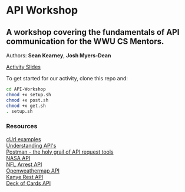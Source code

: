 # API Workshop
## A workshop covering the fundamentals of API communication for the WWU CS Mentors.
Authors: __Sean Kearney__, __Josh Myers-Dean__

[Activity Slides](https://docs.google.com/presentation/d/1eNHcMHTYJ9ifFVIpLIABoVyhL5KmsWFDumFUPtB5qfs/edit?usp=sharing)

To get started for our activity, clone this repo and:
```bash
cd API-Workshop
chmod +x setup.sh
chmod +x post.sh
chmod +x get.sh
. setup.sh
```
### Resources  
  [cUrl examples](https://gist.github.com/subfuzion/08c5d85437d5d4f00e58)  
  [Understanding API's](https://www.smashingmagazine.com/2018/01/understanding-using-rest-api/)  
  [Postman - the holy grail of API request tools](https://www.getpostman.com/)  
  [NASA API](https://api.nasa.gov/)  
  [NFL Arrest API](http://nflarrest.com/api/)  
  [Openweathermap API](https://openweathermap.org/api)  
  [Kanye Rest API](https://kanye.rest/)  
  [Deck of Cards API](https://deckofcardsapi.com/)  
